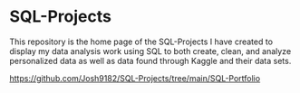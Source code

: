 # SQL-Projects 
This repository is the home page of the SQL-Projects I have created to display my data analysis work using SQL to both create, clean, and analyze personalized data as well as data found through Kaggle and their data sets.


https://github.com/Josh9182/SQL-Projects/tree/main/SQL-Portfolio
